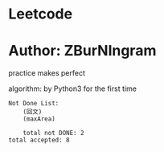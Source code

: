 # Leetcode
# Author: ZBurNIngram
practice makes perfect

algorithm:
	by Python3 for the first time 

	Not Done List:
		(回文)
		(maxArea)

		total not DONE: 2
	total accepted: 8
